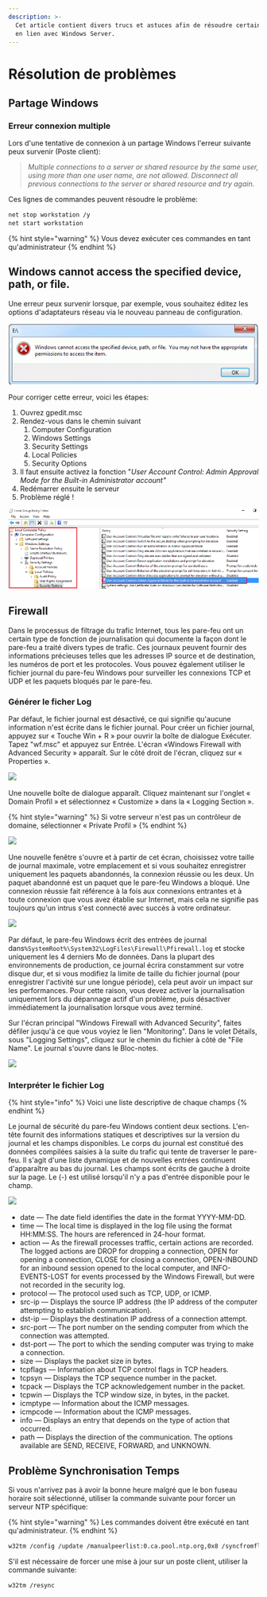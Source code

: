 ```yaml
---
description: >-
  Cet article contient divers trucs et astuces afin de résoudre certain problème
  en lien avec Windows Server.
---
```


# Résolution de problèmes

## Partage Windows

### Erreur connexion multiple

Lors d'une tentative de connexion à un partage Windows l'erreur suivante peux survenir (Poste client):

> _Multiple connections to a server or shared resource by the same user, using more than one user name, are not allowed. Disconnect all previous connections to the server or shared resource and try again._

Ces lignes de commandes peuvent résoudre le problème:

```bash
net stop workstation /y
net start workstation
```

{% hint style="warning" %}
Vous devez exécuter ces commandes en tant qu'administrateur
{% endhint %}

## Windows cannot access the specified device, path, or file.

Une erreur peux survenir lorsque, par exemple, vous souhaitez éditez les options d'adaptateurs réseau via le nouveau panneau de configuration.

![Voici un exemple de l'erreur en question](../.gitbook/assets/windows-cannot-access-specified-device-path-or-file.png)

Pour corriger cette erreur, voici les étapes:

1. Ouvrez gpedit.msc
2. Rendez-vous dans le chemin suivant
   1. Computer Configuration
   2. Windows Settings
   3. Security Settings
   4. Local Policies
   5. Security Options
3. Il faut ensuite activez la fonction "_User Account Control: Admin Approval Mode for the Built-in Administrator account"_
4. Redémarrer ensuite le serveur
5. Problème réglé !

![Voici un aperçus de la policy à activer](../.gitbook/assets/702945.png)

## Firewall

Dans le processus de filtrage du trafic Internet, tous les pare-feu ont un certain type de fonction de journalisation qui documente la façon dont le pare-feu a traité divers types de trafic. Ces journaux peuvent fournir des informations précieuses telles que les adresses IP source et de destination, les numéros de port et les protocoles. Vous pouvez également utiliser le fichier journal du pare-feu Windows pour surveiller les connexions TCP et UDP et les paquets bloqués par le pare-feu.

### Générer le ficher Log

Par défaut, le fichier journal est désactivé, ce qui signifie qu'aucune information n'est écrite dans le fichier journal. Pour créer un fichier journal, appuyez sur « Touche Win + R » pour ouvrir la boîte de dialogue Exécuter. Tapez "wf.msc" et appuyez sur Entrée. L'écran «Windows Firewall with Advanced Security » apparaît. Sur le côté droit de l'écran, cliquez sur « Properties ».

![](https://www.howtogeek.com/wp-content/uploads/2015/06/2015-06-20\_141106-650x575.png?trim=1,1\&bg-color=000\&pad=1,1)

Une nouvelle boîte de dialogue apparaît. Cliquez maintenant sur l'onglet « Domain Profil » et sélectionnez « Customize » dans la « Logging Section ».

{% hint style="warning" %}
Si votre serveur n'est pas un contrôleur de domaine, sélectionner « Private Profil »
{% endhint %}

![](https://www.howtogeek.com/wp-content/uploads/2015/06/2015-06-20\_141426.png?trim=1,1\&bg-color=000\&pad=1,1)

Une nouvelle fenêtre s'ouvre et à partir de cet écran, choisissez votre taille de journal maximale, votre emplacement et si vous souhaitez enregistrer uniquement les paquets abandonnés, la connexion réussie ou les deux. Un paquet abandonné est un paquet que le pare-feu Windows a bloqué. Une connexion réussie fait référence à la fois aux connexions entrantes et à toute connexion que vous avez établie sur Internet, mais cela ne signifie pas toujours qu'un intrus s'est connecté avec succès à votre ordinateur.

![](https://www.howtogeek.com/wp-content/uploads/2015/06/2015-06-20\_142241.png?trim=1,1\&bg-color=000\&pad=1,1)

Par défaut, le pare-feu Windows écrit des entrées de journal dans`%SystemRoot%\System32\LogFiles\Firewall\Pfirewall.log` et stocke uniquement les 4 derniers Mo de données. Dans la plupart des environnements de production, ce journal écrira constamment sur votre disque dur, et si vous modifiez la limite de taille du fichier journal (pour enregistrer l'activité sur une longue période), cela peut avoir un impact sur les performances. Pour cette raison, vous devez activer la journalisation uniquement lors du dépannage actif d'un problème, puis désactiver immédiatement la journalisation lorsque vous avez terminé.

Sur l'écran principal "Windows Firewall with Advanced Security", faites défiler jusqu'à ce que vous voyiez le lien "Monitoring". Dans le volet Détails, sous "Logging Settings", cliquez sur le chemin du fichier à côté de "File Name". Le journal s'ouvre dans le Bloc-notes.

![](https://www.howtogeek.com/wp-content/uploads/2015/06/2015-06-20\_142904-650x463.png?trim=1,1\&bg-color=000\&pad=1,1)

### Interpréter le fichier Log

{% hint style="info" %}
Voici une liste descriptive de chaque champs
{% endhint %}

Le journal de sécurité du pare-feu Windows contient deux sections. L'en-tête fournit des informations statiques et descriptives sur la version du journal et les champs disponibles. Le corps du journal est constitué des données compilées saisies à la suite du trafic qui tente de traverser le pare-feu. Il s'agit d'une liste dynamique et de nouvelles entrées continuent d'apparaître au bas du journal. Les champs sont écrits de gauche à droite sur la page. Le (-) est utilisé lorsqu'il n'y a pas d'entrée disponible pour le champ.

![](https://www.howtogeek.com/wp-content/uploads/2015/06/2015-06-20\_143122-650x331.png?trim=1,1\&bg-color=000\&pad=1,1)

* date — The date field identifies the date in the format YYYY-MM-DD.&#x20;
* time — The local time is displayed in the log file using the format HH:MM:SS. The hours are referenced in 24-hour format.&#x20;
* action — As the firewall processes traffic, certain actions are recorded. The logged actions are DROP for dropping a connection, OPEN for opening a connection, CLOSE for closing a connection, OPEN-INBOUND for an inbound session opened to the local computer, and INFO-EVENTS-LOST for events processed by the Windows Firewall, but were not recorded in the security log.&#x20;
* protocol — The protocol used such as TCP, UDP, or ICMP.&#x20;
* src-ip — Displays the source IP address (the IP address of the computer attempting to establish communication).&#x20;
* dst-ip — Displays the destination IP address of a connection attempt.&#x20;
* src-port — The port number on the sending computer from which the connection was attempted.&#x20;
* dst-port — The port to which the sending computer was trying to make a connection.&#x20;
* size — Displays the packet size in bytes.
* tcpflags — Information about TCP control flags in TCP headers.&#x20;
* tcpsyn — Displays the TCP sequence number in the packet.
* tcpack — Displays the TCP acknowledgement number in the packet.&#x20;
* tcpwin — Displays the TCP window size, in bytes, in the packet.&#x20;
* icmptype — Information about the ICMP messages.&#x20;
* icmpcode — Information about the ICMP messages.&#x20;
* info — Displays an entry that depends on the type of action that occurred.&#x20;
* path — Displays the direction of the communication. The options available are SEND, RECEIVE, FORWARD, and UNKNOWN.

## Problème Synchronisation Temps

Si vous n'arrivez pas à avoir la bonne heure malgré que le bon fuseau horaire soit sélectionné, utiliser la commande suivante pour forcer un serveur NTP spécifique:

{% hint style="warning" %}
Les commandes doivent être exécuté en tant qu'administrateur.
{% endhint %}

```sh
w32tm /config /update /manualpeerlist:0.ca.pool.ntp.org,0x8 /syncfromflags:MANUAL
```

S'il est nécessaire de forcer une mise à jour sur un poste client, utiliser la commande suivante:

```sh
w32tm /resync
```

